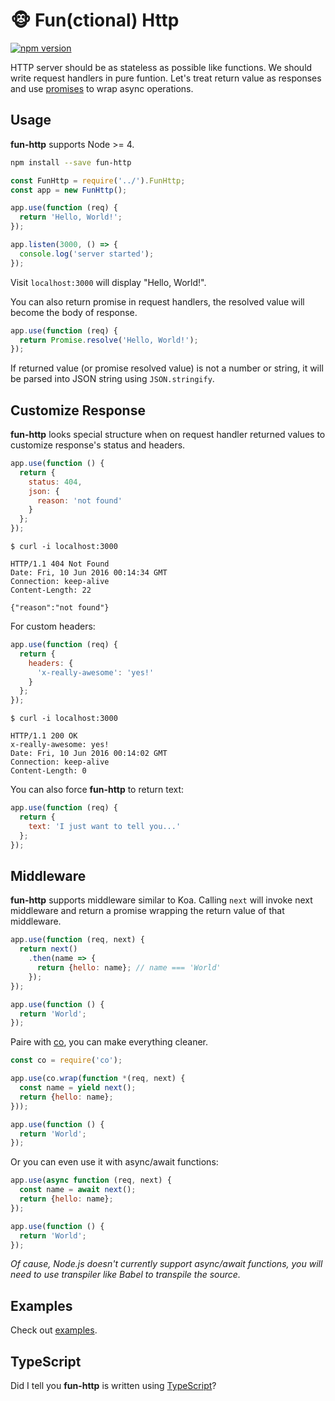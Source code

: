 # :monkey_face: Fun(ctional) Http

[![npm version](https://badge.fury.io/js/fun-http.svg)](https://badge.fury.io/js/fun-http)

HTTP server should be as stateless as possible like functions. We should write request handlers in pure funtion. Let's treat return value as responses and use [promises](https://developer.mozilla.org/en-US/docs/Web/JavaScript/Reference/Global_Objects/Promise) to wrap async operations.

## Usage

**fun-http** supports Node >= 4.

```sh
npm install --save fun-http
```

```js
const FunHttp = require('../').FunHttp;
const app = new FunHttp();

app.use(function (req) {
  return 'Hello, World!';
});

app.listen(3000, () => {
  console.log('server started');
});
```

Visit `localhost:3000` will display "Hello, World!".

You can also return promise in request handlers, the resolved value will become the body of response.

```js
app.use(function (req) {
  return Promise.resolve('Hello, World!');
});
```

If returned value (or promise resolved value) is not a number or string, it will be parsed into JSON string using `JSON.stringify`.

## Customize Response

**fun-http** looks special structure when on request handler returned values to customize response's status and headers.

```js
app.use(function () {
  return {
    status: 404,
    json: {
      reason: 'not found'
    }
  };
});
```

```
$ curl -i localhost:3000

HTTP/1.1 404 Not Found
Date: Fri, 10 Jun 2016 00:14:34 GMT
Connection: keep-alive
Content-Length: 22

{"reason":"not found"}
```

For custom headers:

```js
app.use(function (req) {
  return {
    headers: {
      'x-really-awesome': 'yes!'
    }
  };
});
```

```
$ curl -i localhost:3000

HTTP/1.1 200 OK
x-really-awesome: yes!
Date: Fri, 10 Jun 2016 00:14:02 GMT
Connection: keep-alive
Content-Length: 0
```

You can also force **fun-http** to return text:

```js
app.use(function (req) {
  return {
    text: 'I just want to tell you...'
  };
});
```

## Middleware

**fun-http** supports middleware similar to Koa. Calling `next` will invoke next middleware and return a promise wrapping the return value of that middleware.

```js
app.use(function (req, next) {
  return next()
    .then(name => {
      return {hello: name}; // name === 'World'
    });
});

app.use(function () {
  return 'World';
});
```

Paire with [co](https://www.npmjs.com/package/co), you can make everything cleaner.

```js
const co = require('co');

app.use(co.wrap(function *(req, next) {
  const name = yield next();
  return {hello: name};
}));

app.use(function () {
  return 'World';
});
```

Or you can even use it with async/await functions:

```js
app.use(async function (req, next) {
  const name = await next();
  return {hello: name};
});

app.use(function () {
  return 'World';
});
```

_Of cause, Node.js doesn't currently support async/await functions, you will need to use transpiler like Babel to transpile the source._

## Examples

Check out [examples](./examples).

## TypeScript

Did I tell you **fun-http** is written using [TypeScript](http://www.typescriptlang.org/)?
